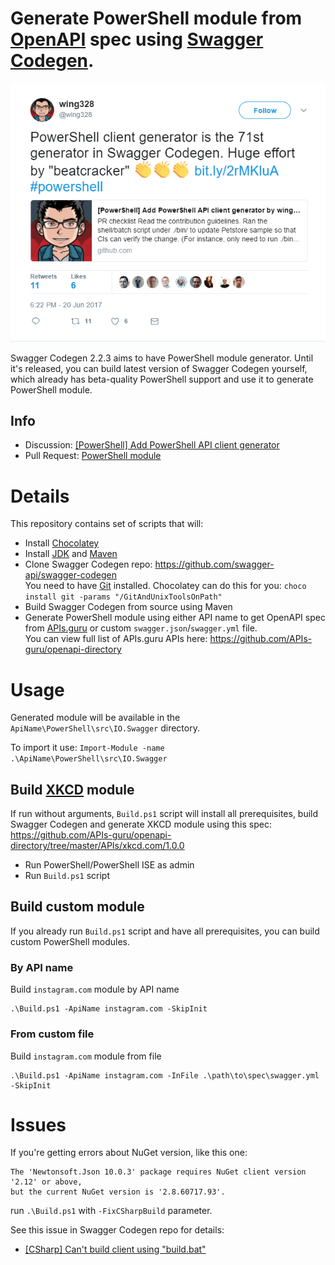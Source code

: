 # Generate PowerShell module from [OpenAPI](https://www.openapis.org/) spec using [Swagger Codegen](http://swagger.io/swagger-codegen/).

[![Promo Tweet](img/PromoTweet.png)](https://twitter.com/wing328/status/877184938344239104)

Swagger Codegen 2.2.3 aims to have PowerShell module generator. Until it's released, you can build latest version of Swagger Codegen yourself, which already has beta-quality PowerShell support and use it to generate PowerShell module.

## Info

* Discussion: [[PowerShell] Add PowerShell API client generator](https://github.com/swagger-api/swagger-codegen/issues/4320)
* Pull Request: [PowerShell module](https://github.com/swagger-api/swagger-codegen/pull/5789)

# Details

This repository contains set of scripts that will:

* Install [Chocolatey](https://chocolatey.org/)
* Install [JDK](http://www.oracle.com/technetwork/java/javase/downloads/index.html) and [Maven](https://maven.apache.org/)
* Clone Swagger Codegen repo: https://github.com/swagger-api/swagger-codegen  
  You need to have [Git](https://git-scm.com/) installed. Chocolatey can do this for you: `choco install git -params "/GitAndUnixToolsOnPath"`
* Build Swagger Codegen from source using Maven
* Generate PowerShell module using either API name to get OpenAPI spec from [APIs.guru](https://apis.guru/api-doc/) or custom `swagger.json`/`swagger.yml` file.  
   You can view full list of APIs.guru APIs here: https://github.com/APIs-guru/openapi-directory

# Usage

Generated module will be available in the `ApiName\PowerShell\src\IO.Swagger` directory.

To import it use: `Import-Module -name .\ApiName\PowerShell\src\IO.Swagger`

## Build [XKCD](https://xkcd.com/) module

If run without arguments, `Build.ps1` script will install all prerequisites, build Swagger Codegen and generate XKCD module using this spec: https://github.com/APIs-guru/openapi-directory/tree/master/APIs/xkcd.com/1.0.0

* Run PowerShell/PowerShell ISE as admin
* Run `Build.ps1` script

## Build custom module

If you already run `Build.ps1` script and have all prerequisites, you can build custom PowerShell modules.

### By API name

Build `instagram.com` module by API name

```posh
.\Build.ps1 -ApiName instagram.com -SkipInit
```

### From custom file

Build `instagram.com` module from file

```posh
.\Build.ps1 -ApiName instagram.com -InFile .\path\to\spec\swagger.yml -SkipInit
```

# Issues

If you're getting errors about NuGet version, like this one:

```none
The 'Newtonsoft.Json 10.0.3' package requires NuGet client version '2.12' or above,
but the current NuGet version is '2.8.60717.93'.
```

run `.\Build.ps1` with `-FixCSharpBuild` parameter.

See this issue in Swagger Codegen repo for details:

* [[CSharp] Can't build client using "build.bat"](https://github.com/swagger-api/swagger-codegen/issues/6022)
